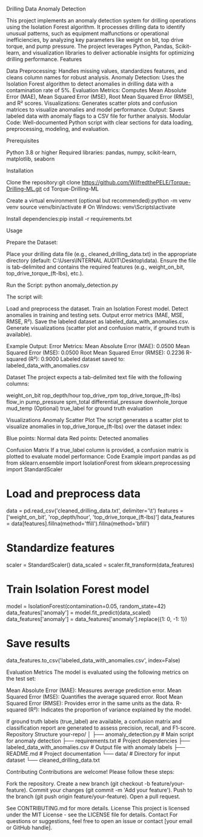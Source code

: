 Drilling Data Anomaly Detection

This project implements an anomaly detection system for drilling operations using the Isolation Forest algorithm. It processes drilling data to identify unusual patterns, such as equipment malfunctions or operational inefficiencies, by analyzing key parameters like weight on bit, top drive torque, and pump pressure. The project leverages Python, Pandas, Scikit-learn, and visualization libraries to deliver actionable insights for optimizing drilling performance.
Features

Data Preprocessing: Handles missing values, standardizes features, and cleans column names for robust analysis.
Anomaly Detection: Uses the Isolation Forest algorithm to detect anomalies in drilling data with a contamination rate of 5%.
Evaluation Metrics: Computes Mean Absolute Error (MAE), Mean Squared Error (MSE), Root Mean Squared Error (RMSE), and R² scores.
Visualizations: Generates scatter plots and confusion matrices to visualize anomalies and model performance.
Output: Saves labeled data with anomaly flags to a CSV file for further analysis.
Modular Code: Well-documented Python script with clear sections for data loading, preprocessing, modeling, and evaluation.

Prerequisites

Python 3.8 or higher
Required libraries: pandas, numpy, scikit-learn, matplotlib, seaborn

Installation

Clone the repository:git clone https://github.com/WilfredthePELE/Torque-Drilling-ML.git
cd Torque-Drilling-ML


Create a virtual environment (optional but recommended):python -m venv venv
source venv/bin/activate  # On Windows: venv\Scripts\activate


Install dependencies:pip install -r requirements.txt



Usage

Prepare the Dataset:

Place your drilling data file (e.g., cleaned_drilling_data.txt) in the appropriate directory (default: C:\Users\INTERNAL AUDIT\Desktop\data\).
Ensure the file is tab-delimited and contains the required features (e.g., weight_on_bit, top_drive_torque_(ft-lbs), etc.).


Run the Script:
python anomaly_detection.py

The script will:

Load and preprocess the dataset.
Train an Isolation Forest model.
Detect anomalies in training and testing sets.
Output error metrics (MAE, MSE, RMSE, R²).
Save the labeled dataset as labeled_data_with_anomalies.csv.
Generate visualizations (scatter plot and confusion matrix, if ground truth is available).


Example Output:
Error Metrics:
Mean Absolute Error (MAE): 0.0500
Mean Squared Error (MSE): 0.0500
Root Mean Squared Error (RMSE): 0.2236
R-squared (R²): 0.9000
Labeled dataset saved to: labeled_data_with_anomalies.csv



Dataset
The project expects a tab-delimited text file with the following columns:

weight_on_bit
rop_depth/hour
top_drive_rpm
top_drive_torque_(ft-lbs)
flow_in
pump_pressure
spm_total
differential_pressure
downhole_torque
mud_temp
(Optional) true_label for ground truth evaluation

Visualizations
Anomaly Scatter Plot
The script generates a scatter plot to visualize anomalies in top_drive_torque_(ft-lbs) over the dataset index:

Blue points: Normal data
Red points: Detected anomalies


Confusion Matrix
If a true_label column is provided, a confusion matrix is plotted to evaluate model performance:
Code Example
import pandas as pd
from sklearn.ensemble import IsolationForest
from sklearn.preprocessing import StandardScaler

# Load and preprocess data
data = pd.read_csv('cleaned_drilling_data.txt', delimiter='\t')
features = ['weight_on_bit', 'rop_depth/hour', 'top_drive_torque_(ft-lbs)']
data_features = data[features].fillna(method='ffill').fillna(method='bfill')

# Standardize features
scaler = StandardScaler()
data_scaled = scaler.fit_transform(data_features)

# Train Isolation Forest model
model = IsolationForest(contamination=0.05, random_state=42)
data_features['anomaly'] = model.fit_predict(data_scaled)
data_features['anomaly'] = data_features['anomaly'].replace({1: 0, -1: 1})

# Save results
data_features.to_csv('labeled_data_with_anomalies.csv', index=False)

Evaluation Metrics
The model is evaluated using the following metrics on the test set:

Mean Absolute Error (MAE): Measures average prediction error.
Mean Squared Error (MSE): Quantifies the average squared error.
Root Mean Squared Error (RMSE): Provides error in the same units as the data.
R-squared (R²): Indicates the proportion of variance explained by the model.

If ground truth labels (true_label) are available, a confusion matrix and classification report are generated to assess precision, recall, and F1-score.
Repository Structure
your-repo/
│
├── anomaly_detection.py        # Main script for anomaly detection
├── requirements.txt           # Project dependencies
├── labeled_data_with_anomalies.csv  # Output file with anomaly labels
├── README.md                  # Project documentation
└── data/                      # Directory for input dataset
    └── cleaned_drilling_data.txt

Contributing
Contributions are welcome! Please follow these steps:

Fork the repository.
Create a new branch (git checkout -b feature/your-feature).
Commit your changes (git commit -m 'Add your feature').
Push to the branch (git push origin feature/your-feature).
Open a pull request.

See CONTRIBUTING.md for more details.
License
This project is licensed under the MIT License - see the LICENSE file for details.
Contact
For questions or suggestions, feel free to open an issue or contact [your email or GitHub handle].
